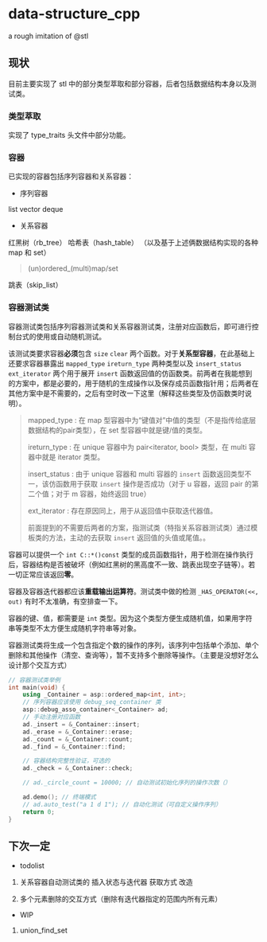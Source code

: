 # data-structure_cpp
a rough imitation of @stl

## 现状

目前主要实现了 stl 中的部分类型萃取和部分容器，后者包括数据结构本身以及测试类。

### 类型萃取

实现了 type_traits 头文件中部分功能。

### 容器

已实现的容器包括序列容器和关系容器：

- 序列容器

list  vector  deque

- 关系容器

红黑树（rb_tree）  哈希表（hash_table）  （以及基于上述俩数据结构实现的各种 map 和 set）

> (un)ordered_(multi)map/set

跳表（skip_list）

### 容器测试类

容器测试类包括序列容器测试类和关系容器测试类，注册对应函数后，即可进行控制台式的使用或自动随机测试。

该测试类要求容器**必须**包含 `size` `clear` 两个函数。对于**关系型容器**，在此基础上还要求容器暴露出 `mapped_type` `ireturn_type` 两种类型以及 `insert_status` `ext_iterator` 两个用于展开 `insert` 函数返回值的仿函数类。前两者在我能想到的方案中，都是必要的，用于随机的生成操作以及保存成员函数指针用；后两者在其他方案中是不需要的，之后有空时改一下这里（解释这些类型及仿函数类时说明）。

> mapped_type : 在 map 型容器中为“键值对”中值的类型（不是指传给底层数据结构的pair类型），在 set 型容器中就是键/值的类型。
>
> ireturn_type : 在 unique 容器中为 pair\<iterator, bool\> 类型，在 multi 容器中就是 iterator 类型。
>
> insert_status : 由于 unique 容器和 multi 容器的 `insert` 函数返回类型不一，该仿函数用于获取 `insert` 操作是否成功（对于 u 容器，返回 pair 的第二个值；对于 m 容器，始终返回 true）
>
> ext_iterator : 存在原因同上，用于从返回值中获取迭代器值。
>
> 前面提到的不需要后两者的方案，指测试类（特指关系容器测试类）通过模板类的方法，主动的去获取 `insert` 返回值的头值或尾值。。

容器可以提供一个 `int C::*()const` 类型的成员函数指针，用于检测在操作执行后，容器结构是否被破坏（例如红黑树的黑高度不一致、跳表出现空子链等）。若一切正常应该返回**零**。

容器及容器迭代器都应该**重载输出运算符**。测试类中做的检测 `_HAS_OPERATOR(<<, out)` 有时不太准确，有空排查一下。

容器的键、值，都需要是 `int` 类型。因为这个类型方便生成随机值，如果用字符串等类型不太方便生成随机字符串等对象。

容器测试类将生成一个包含指定个数的操作的序列，该序列中包括单个添加、单个删除和其他操作（清空、查询等），暂不支持多个删除等操作。（主要是没想好怎么设计那个交互方式）

~~~c++
// 容器测试类举例
int main(void) {
    using _Container = asp::ordered_map<int, int>;
    // 序列容器应该使用 debug_seq_container 类
    asp::debug_asso_container<_Container> ad;
    // 手动注册对应函数
    ad._insert = &_Container::insert;
    ad._erase = &_Container::erase;
    ad._count = &_Container::count;
    ad._find = &_Container::find;

    // 容器结构完整性验证，可选的
    ad._check = &_Container::check;

    // ad._circle_count = 10000; // 自动测试初始化序列的操作次数（）

    ad.demo(); // 终端模式
    // ad.auto_test("a 1 d 1"); // 自动化测试（可自定义操作序列）
    return 0;
}
~~~

## 下次一定

- todolist

1. 关系容器自动测试类的 插入状态与迭代器 获取方式 改造

2. 多个元素删除的交互方式（删除有迭代器指定的范围内所有元素）

- WIP

1. union_find_set